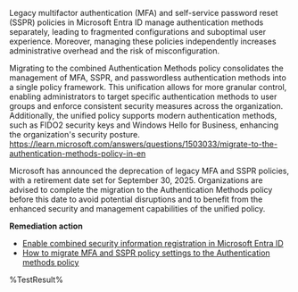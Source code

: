 Legacy multifactor authentication (MFA) and self-service password reset (SSPR) policies in Microsoft Entra ID manage authentication methods separately, leading to fragmented configurations and suboptimal user experience. Moreover, managing these policies independently increases administrative overhead and the risk of misconfiguration.  

Migrating to the combined Authentication Methods policy consolidates the management of MFA, SSPR, and passwordless authentication methods into a single policy framework. This unification allows for more granular control, enabling administrators to target specific authentication methods to user groups and enforce consistent security measures across the organization. Additionally, the unified policy supports modern authentication methods, such as FIDO2 security keys and Windows Hello for Business, enhancing the organization's security posture. https://learn.microsoft.com/answers/questions/1503033/migrate-to-the-authentication-methods-policy-in-en  

Microsoft has announced the deprecation of legacy MFA and SSPR policies, with a retirement date set for September 30, 2025. Organizations are advised to complete the migration to the Authentication Methods policy before this date to avoid potential disruptions and to benefit from the enhanced security and management capabilities of the unified policy.

**Remediation action**

- [Enable combined security information registration in Microsoft Entra ID](https://learn.microsoft.com/entra/identity/authentication/howto-registration-mfa-sspr-combined)
- [How to migrate MFA and SSPR policy settings to the Authentication methods policy](https://learn.microsoft.com/entra/identity/authentication/how-to-authentication-methods-manage)
<!--- Results --->
%TestResult%
